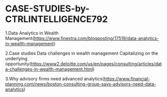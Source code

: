 # CASE-STUDIES-by-CTRLINTELLIGENCE792

1.Data Analytics in Wealth Management(https://www.finextra.com/blogposting/17519/data-analytics-in-wealth-management)

2.Case studies
Data challenges in wealth management
Capitalizing on the underlying opportunity(https://www2.deloitte.com/us/en/pages/consulting/articles/data-challenges-in-wealth-management.html)

3.Why advisory firms need advanced analytics(https://www.financial-planning.com/news/boston-consulting-group-says-advisors-need-data-analytics)
